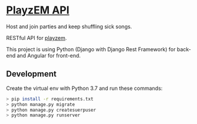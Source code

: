 # [PlayzEM API](https://playzem.savandbros.com)

Host and join parties and keep shuffling sick songs.

RESTful API for [playzem](https://github.com/AmirSavand/playzem).

This project is using Python (Django with Django Rest Framework) for back-end and Angular for front-end.

## Development

Create the virtual env with Python 3.7 and run these commands:

```bash
> pip install -r requirements.txt
> python manage.py migrate
> python manage.py createsuerpuser
> python manage.py runserver
```
